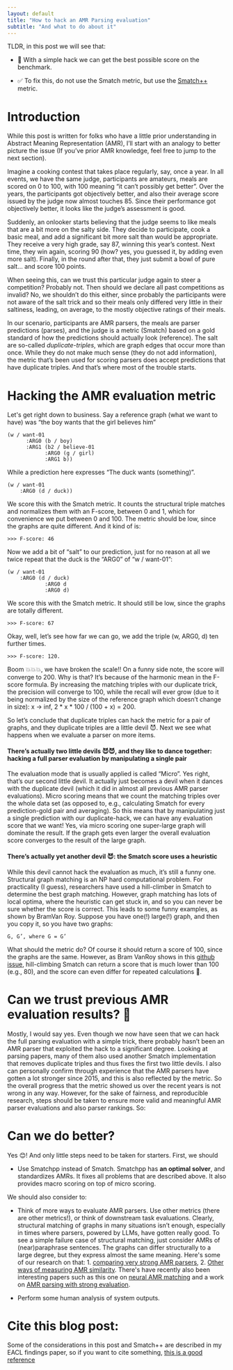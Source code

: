 ```yaml
---
layout: default
title: "How to hack an AMR Parsing evaluation"
subtitle: "And what to do about it"
---
```


TLDR, in this post we will see that:

- 🤯 With a simple hack we can get the best possible score on the benchmark. 

- ✅ To fix this, do not use the Smatch metric, but use the [Smatch++](https://github.com/flipz357/smatchpp) metric.

# Introduction

While this post is written for folks who have a little prior understanding in Abstract Meaning Representation (AMR), I’ll start with an analogy to better picture the issue (If you’ve prior AMR knowledge, feel free to jump to the next section).

Imagine a cooking contest that takes place regularly, say, once a year. In all events, we have the same judge, participants are amateurs, meals are scored on 0 to 100, with 100 meaning “it can’t possibly get better”. Over the years, the participants got objectively better, and also their average score issued by the judge now almost touches 85. Since their performance got objectively better, it looks like the judge’s assessment is good.

Suddenly, an onlooker starts believing that the judge seems to like meals that are a bit more on the salty side. They decide to participate, cook a basic meal, and add a significant bit more salt than would be appropriate. They receive a very high grade, say 87, winning this year’s contest. Next time, they win again, scoring 90 (how? yes, you guessed it, by adding even more salt). Finally, in the round after that, they just submit a bowl of pure salt… and score 100 points.

When seeing this, can we trust this particular judge again to steer a competition? Probably not. Then should we declare all past competitions as invalid? No, we shouldn’t do this either, since probably the participants were not aware of the salt trick and so their meals only differed very little in their saltiness, leading, on average, to the mostly objective ratings of their meals.

In our scenario, participants are AMR parsers, the meals are parser predictions (parses), and the judge is a metric (Smatch) based on a gold standard of how the predictions should actually look (reference). The salt are so-called *duplicate-triples*, which are graph edges that occur more than once. While they do not make much sense (they do not add information), the metric that’s been used for scoring parsers does accept predictions that have duplicate triples. And that’s where most of the trouble starts.

# Hacking the AMR evaluation metric

Let's get right down to business. Say a reference graph (what we want to have) was “the boy wants that the girl believes him”

```
(w / want-01
      :ARG0 (b / boy)
      :ARG1 (b2 / believe-01
            :ARG0 (g / girl)
            :ARG1 b))
```

While a prediction here expresses “The duck wants (something)”.

```
(w / want-01
  	:ARG0 (d / duck))
```
 
We score this with the Smatch metric. It counts the structural triple matches and normalizes them with an F-score, between 0 and 1, which for convenience we put between 0 and 100. The metric should be low, since the graphs are quite different. And it kind of is:

```
>>> F-score: 46
```

Now we add a bit of “salt” to our prediction, just for no reason at all we twice repeat that the duck is the “ARG0” of “w / want-01”:

```
(w / want-01
  	:ARG0 (d / duck)
            :ARG0 d
            :ARG0 d)
```

We score this with the Smatch metric. It should still be low, since the graphs are totally different.

```
>>> F-score: 67
```

Okay, well, let’s see how far we can go, we add the triple (w, ARG0, d) ten further times.

```
>>> F-score: 120.
```

Boom 💥💥💥, we have broken the scale!! On a funny side note, the score will converge to 200. Why is that? It’s because of the harmonic mean in the F-score formula. By increasing the matching triples with our duplicate trick, the precision will converge to 100, while the recall will ever grow (due to it being normalized by the size of the reference graph which doesn’t change in size): x -> inf, 2 * x * 100 / (100 + x) = 200.

So let’s conclude that duplicate triples can hack the metric for a pair of graphs, and they duplicate triples are a little devil 😈. Next we see what happens when we evaluate a parser on more items.

#### There’s actually two little devils 😈😈, and they like to dance together: hacking a full parser evaluation by manipulating a single pair

The evaluation mode that is usually applied is called “Micro”. Yes right, that’s our second little devil. It actually just becomes a devil when it dances with the duplicate devil (which it did in almost all previous AMR parser evaluations). Micro scoring means that we count the matching triples over the whole data set (as opposed to, e.g., calculating Smatch for every prediction-gold pair and averaging). So this means that by manipulating just a single prediction with our duplicate-hack, we can have any evaluation score that we want! Yes, via micro scoring one super-large graph will dominate the result. If the graph gets even larger the overall evaluation score converges to the result of the large graph.


#### There’s actually yet another devil 😈: the Smatch score uses a heuristic

While this devil cannot hack the evaluation as much, it’s still a funny one. Structural graph matching is an NP hard computational problem. For practicality (I guess), researchers have used a hill-climber in Smatch to determine the best graph matching. However, graph matching has lots of local optima, where the heuristic can get stuck in, and so you can never be sure whether the score is correct. This leads to some funny examples, as shown by BramVan Roy. Suppose you have one(!) large(!) graph, and then you copy it, so you have two graphs:

```
G, G’, where G = G’
```

What should the metric do? Of course it should return a score of 100, since the graphs are the same. However, as Bram VanRoy shows in this [github issue](https://github.com/snowblink14/smatch/issues/43), hill-climbing Smatch can return a score that is much lower than 100 (e.g., 80), and the score can even differ for repeated calculations 🥴.

# Can we trust previous AMR evaluation results? 🤔

Mostly, I would say yes. Even though we now have seen that we can hack the full parsing evaluation with a simple trick, there probably hasn’t been an AMR parser that exploited the hack to a significant degree. Looking at parsing papers, many of them also used another Smatch implementation that removes duplicate triples and thus fixes the first two little devils. I also can personally confirm through experience that the AMR parsers have gotten a lot stronger since 2015, and this is also reflected by the metric. So the overall progress that the metric showed us over the recent years is not wrong in any way. However, for the sake of fairness, and reproducible research, steps should be taken to ensure more valid and meaningful AMR parser evaluations and also parser rankings. So:

# Can we do better?

Yes 😊! And only little steps need to be taken for starters. First, we should

- Use Smatchpp instead of Smatch. Smatchpp has **an optimal solver**, and standardizes AMRs. It fixes all problems that are described above. It also provides macro scoring on top of micro scoring.

We should also consider to:

- Think of more ways to evaluate AMR parsers. Use other metrics (there are other metrics!), or think of downstream task evaluations. Clearly, structural matching of graphs in many situations isn’t enough, especially in times where parsers, powered by LLMs, have gotten really good. To see a simple failure case of structural matching, just consider AMRs of (near)paraphrase sentences. The graphs can differ structurally to a large degree, but they express almost the same meaning. Here's some of our research on that: 1. [comparing very strong AMR parsers](https://aclanthology.org/2022.eval4nlp-1.4/), 2. [Other ways of measuring AMR similarity](https://aclanthology.org/2021.tacl-1.85/). There's have recently also been interesting papers such as this one on [neural AMR matching](https://aclanthology.org/2023.acl-long.892/) and a work on [AMR parsing with strong evaluation](https://aclanthology.org/2023.acl-short.137/).

- Perform some human analysis of system outputs. 

# Cite this blog post:

Some of the considerations in this post and Smatch++ are described in my EACL findings paper, so if you want to cite something, [this is a good reference](https://github.com/flipz357/smatchpp#citation)






